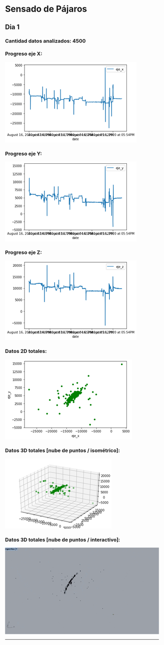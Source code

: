 # Sensado de Pájaros

## Dia 1
### Cantidad datos analizados: 4500
### Progreso eje X:
![](proceso/eje_x_pajaros.png)
### Progreso eje Y:
![](proceso/eje_y_pajaros.png)
### Progreso eje Z:
![](proceso/eje_z_pajaros.png)
### Datos 2D totales:
![](proceso/2d_pajaros.png)
### Datos 3D totales [nube de puntos / isométrico]:
![](proceso/3d_pajaros.png)
### Datos 3D totales [nube de puntos / interactivo]:
![](proceso/pajaros.gif)

________________________________________________________________________________________________________________
